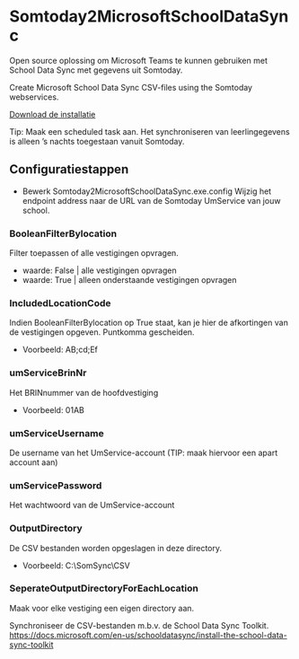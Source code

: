 # Somtoday2MicrosoftSchoolDataSync
Open source oplossing om Microsoft Teams te kunnen gebruiken met School Data Sync met gegevens uit Somtoday. 

Create Microsoft School Data Sync CSV-files using the Somtoday webservices. 

[Download de installatie](setup.exe)

Tip: Maak een scheduled task aan. Het synchroniseren van leerlingegevens is alleen ’s nachts toegestaan vanuit Somtoday.



## Configuratiestappen
* Bewerk Somtoday2MicrosoftSchoolDataSync.exe.config
Wijzig het endpoint address naar de URL van de Somtoday UmService van jouw school.

### BooleanFilterBylocation

Filter toepassen of alle vestigingen opvragen.
* waarde: False | alle vestigingen opvragen
* waarde: True | alleen onderstaande vestigingen opvragen

### IncludedLocationCode

Indien BooleanFilterBylocation op True staat, kan je hier de afkortingen van de vestigingen opgeven. Puntkomma gescheiden.
* Voorbeeld: AB;cd;Ef


### umServiceBrinNr

Het BRINnummer van de hoofdvestiging
* Voorbeeld: 01AB


### umServiceUsername

De username van het UmService-account (TIP: maak hiervoor een apart account aan)


### umServicePassword

Het wachtwoord van de UmService-account


### OutputDirectory

De CSV bestanden worden opgeslagen in deze directory.
* Voorbeeld: C:\SomSync\CSV


### SeperateOutputDirectoryForEachLocation

Maak voor elke vestiging een eigen directory aan.




Synchroniseer de CSV-bestanden m.b.v. de School Data Sync Toolkit.
https://docs.microsoft.com/en-us/schooldatasync/install-the-school-data-sync-toolkit

